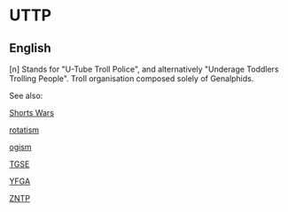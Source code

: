 # UTTP

## English

 [n] Stands for "U-Tube Troll Police", and alternatively "Underage Toddlers Trolling People". Troll organisation composed solely of Genalphids.


See also:

<a href="shorts-wars.md">Shorts Wars</a>

<a href="rotatism.md">rotatism</a>

<a href="ogism.md">ogism</a>

[TGSE](tgse.md)

[YFGA](yfga.md)

[ZNTP](zntp.md)





